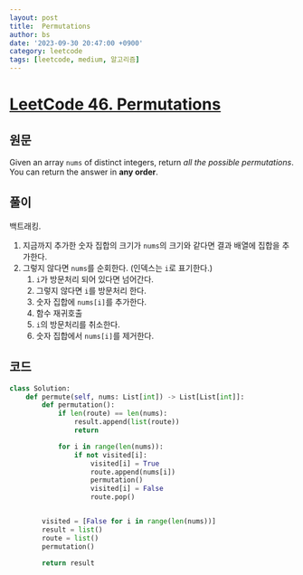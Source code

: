 ```yaml
---
layout: post
title:  Permutations
author: bs
date: '2023-09-30 20:47:00 +0900'
category: leetcode
tags: [leetcode, medium, 알고리즘]
---
```


# [LeetCode 46. Permutations](https://leetcode.com/problems/permutations/)

## 원문
Given an array `nums` of distinct integers, return *all the possible permutations*. You can return the answer in **any order**.

## 풀이
백트래킹.

1. 지금까지 추가한 숫자 집합의 크기가 `nums`의 크기와 같다면 결과 배열에 집합을 추가한다.
2. 그렇지 않다면 `nums`를 순회한다. (인덱스는 `i`로 표기한다.)
    1. `i`가 방문처리 되어 있다면 넘어간다.
    2. 그렇지 않다면 `i`를 방문처리 한다.
    3. 숫자 집합에 `nums[i]`를 추가한다.
    4. 함수 재귀호출
    5. `i`의 방문처리를 취소한다.
    6. 숫자 집합에서 `nums[i]`를 제거한다.

## 코드
```python
class Solution:
    def permute(self, nums: List[int]) -> List[List[int]]:
        def permutation():
            if len(route) == len(nums):
                result.append(list(route))
                return

            for i in range(len(nums)):
                if not visited[i]:
                    visited[i] = True
                    route.append(nums[i])
                    permutation()
                    visited[i] = False
                    route.pop()


        visited = [False for i in range(len(nums))]
        result = list()
        route = list()
        permutation()

        return result
```